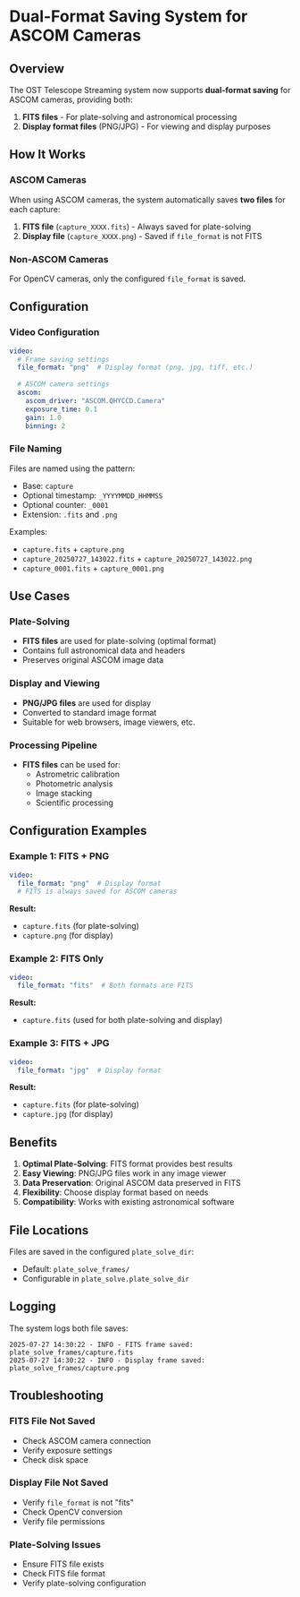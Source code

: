 # Dual-Format Saving System for ASCOM Cameras

## Overview

The OST Telescope Streaming system now supports **dual-format saving** for ASCOM cameras, providing both:

1. **FITS files** - For plate-solving and astronomical processing
2. **Display format files** (PNG/JPG) - For viewing and display purposes

## How It Works

### ASCOM Cameras

When using ASCOM cameras, the system automatically saves **two files** for each capture:

1. **FITS file** (`capture_XXXX.fits`) - Always saved for plate-solving
2. **Display file** (`capture_XXXX.png`) - Saved if `file_format` is not FITS

### Non-ASCOM Cameras

For OpenCV cameras, only the configured `file_format` is saved.

## Configuration

### Video Configuration

```yaml
video:
  # Frame saving settings
  file_format: "png"  # Display format (png, jpg, tiff, etc.)
  
  # ASCOM camera settings
  ascom:
    ascom_driver: "ASCOM.QHYCCD.Camera"
    exposure_time: 0.1
    gain: 1.0
    binning: 2
```

### File Naming

Files are named using the pattern:
- Base: `capture`
- Optional timestamp: `_YYYYMMDD_HHMMSS`
- Optional counter: `_0001`
- Extension: `.fits` and `.png`

Examples:
- `capture.fits` + `capture.png`
- `capture_20250727_143022.fits` + `capture_20250727_143022.png`
- `capture_0001.fits` + `capture_0001.png`

## Use Cases

### Plate-Solving
- **FITS files** are used for plate-solving (optimal format)
- Contains full astronomical data and headers
- Preserves original ASCOM image data

### Display and Viewing
- **PNG/JPG files** are used for display
- Converted to standard image format
- Suitable for web browsers, image viewers, etc.

### Processing Pipeline
- **FITS files** can be used for:
  - Astrometric calibration
  - Photometric analysis
  - Image stacking
  - Scientific processing

## Configuration Examples

### Example 1: FITS + PNG
```yaml
video:
  file_format: "png"  # Display format
  # FITS is always saved for ASCOM cameras
```

**Result:**
- `capture.fits` (for plate-solving)
- `capture.png` (for display)

### Example 2: FITS Only
```yaml
video:
  file_format: "fits"  # Both formats are FITS
```

**Result:**
- `capture.fits` (used for both plate-solving and display)

### Example 3: FITS + JPG
```yaml
video:
  file_format: "jpg"  # Display format
```

**Result:**
- `capture.fits` (for plate-solving)
- `capture.jpg` (for display)

## Benefits

1. **Optimal Plate-Solving**: FITS format provides best results
2. **Easy Viewing**: PNG/JPG files work in any image viewer
3. **Data Preservation**: Original ASCOM data preserved in FITS
4. **Flexibility**: Choose display format based on needs
5. **Compatibility**: Works with existing astronomical software

## File Locations

Files are saved in the configured `plate_solve_dir`:
- Default: `plate_solve_frames/`
- Configurable in `plate_solve.plate_solve_dir`

## Logging

The system logs both file saves:
```
2025-07-27 14:30:22 - INFO - FITS frame saved: plate_solve_frames/capture.fits
2025-07-27 14:30:22 - INFO - Display frame saved: plate_solve_frames/capture.png
```

## Troubleshooting

### FITS File Not Saved
- Check ASCOM camera connection
- Verify exposure settings
- Check disk space

### Display File Not Saved
- Verify `file_format` is not "fits"
- Check OpenCV conversion
- Verify file permissions

### Plate-Solving Issues
- Ensure FITS file exists
- Check FITS file format
- Verify plate-solving configuration 